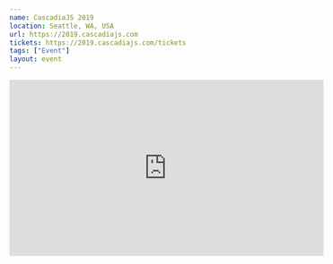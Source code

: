 ```yaml
---
name: CascadiaJS 2019
location: Seattle, WA, USA
url: https://2019.cascadiajs.com
tickets: https://2019.cascadiajs.com/tickets
tags: ["Event"]
layout: event
---
```

<iframe width="560" height="315" src="https://www.youtube-nocookie.com/embed/4bFj9aavP6Y" frameborder="0" allow="accelerometer; autoplay; encrypted-media; gyroscope; picture-in-picture" allowfullscreen></iframe>
